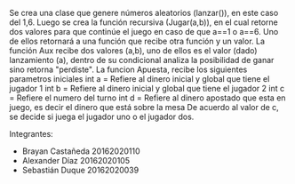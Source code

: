 Se crea una clase que genere números aleatorios (lanzar()), en este caso del 1,6.
Luego se crea la función recursiva (Jugar(a,b)), en el cual retorne dos valores para que continúe el juego en caso de que a==1 o a==6. Uno de ellos retornará a una función que recibe otra función y un valor.
La función Aux recibe dos valores (a,b), uno de ellos es el valor (dado) lanzamiento (a), dentro de su condicional analiza la posibilidad de ganar sino retorna "perdiste".
La funcion Apuesta, recibe los siguientes parametros iniciales 
int a = Refiere al dinero inicial y global que tiene el jugador 1
int b = Refiere al dinero inicial y global que tiene el jugador 2
int c = Refiere el numero del turno 
int d = Refiere al dinero apostado que esta en juego, es decir el dinero que está sobre la mesa
De acuerdo al valor de c, se decide si juega el jugador uno o el jugador dos.

Integrantes:
- Brayan Castañeda 20162020110
- Alexander Díaz 20162020105
- Sebastián Duque 20162020039
